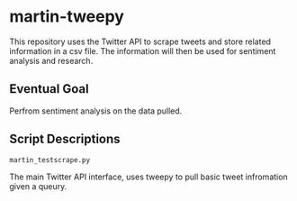 # martin-tweepy
This repository uses the Twitter API to scrape tweets and store related information in a csv file.
The information will then be used for sentiment analysis and research.

## Eventual Goal
Perfrom sentiment analysis on the data pulled.

## Script Descriptions

```
martin_testscrape.py
```
The main Twitter API interface, uses tweepy to pull basic tweet infromation given a queury.
